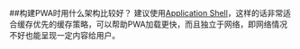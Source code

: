 ##构建PWA时用什么架构比较好？
建议使用[Application Shell](https://developers.google.com/web/fundamentals/architecture/app-shell)，这样的话非常适合缓存优先的缓存策略，可以帮助PWA加载更快，而且独立于网络，即网络情况不好也能呈现一定内容给用户。